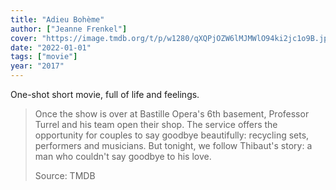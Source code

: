 ```yaml
---
title: "Adieu Bohème"
author: ["Jeanne Frenkel"]
cover: "https://image.tmdb.org/t/p/w1280/qXQPjOZW6lMJMWlO94ki2jc1o9B.jpg"
date: "2022-01-01"
tags: ["movie"]
year: "2017"
---
```


One-shot short movie, full of life and feelings.

> Once the show is over at Bastille Opera's 6th basement, Professor Turrel and his team open their shop. The service offers the opportunity for couples to say goodbye beautifully: recycling sets, performers and musicians. But tonight, we follow Thibaut's story: a man who couldn't say goodbye to his love.
>
> Source: TMDB
